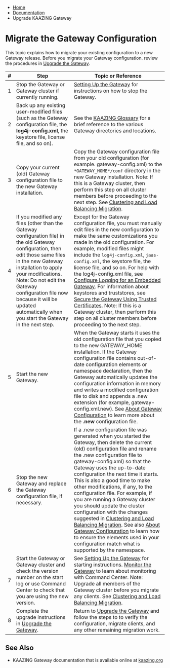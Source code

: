 -   [Home](../../index.md)
-   [Documentation](../index.md)
-   Upgrade KAAZING Gateway

Migrate the Gateway Configuration
==========================================================

This topic explains how to migrate your existing configuration to a new Gateway release. Before you migrate your Gateway configuration. review the procedures in [Upgrade the Gateway](o_upgrade.md).

| # | Step                                                                                                                                                                                                                                                                                                                                       | Topic or Reference                                                                                                                                                                                                                                                                                                                                                                                                                                                                                                                                                                                                                                                                                                                                                                                  |
|---|--------------------------------------------------------------------------------------------------------------------------------------------------------------------------------------------------------------------------------------------------------------------------------------------------------------------------------------------|-----------------------------------------------------------------------------------------------------------------------------------------------------------------------------------------------------------------------------------------------------------------------------------------------------------------------------------------------------------------------------------------------------------------------------------------------------------------------------------------------------------------------------------------------------------------------------------------------------------------------------------------------------------------------------------------------------------------------------------------------------------------------------------------------------|
| 1 | Stop the Gateway or Gateway cluster if currently running.                                                                                                                                                                                                                                                                                  | [Setting Up the Gateway](../about/setup-guide.md) for instructions on how to stop the Gateway.                                                                                                                                                                                                                                                                                                                                                                                                                                                                                                                                                                                                                                                                                                  |
| 2 | Back up any existing user-modified files (such as the Gateway configuration file, the **log4j-config.xml**, the keystore file, license file, and so on).                                                                                                                                                                                   | See the [KAAZING Glossary](../kaazing-glossary.md) for a brief reference to the various Gateway directories and locations.                                                                                                                                                                                                                                                                                                                                                                                                                                                                                                                                                                                                                                             |
| 3 | Copy your current (old) Gateway configuration file to the new Gateway installation.                                                                                                                                                                                                                                                        | Copy the Gateway configuration file from your old configuration (for example. gateway-config.xml) to the `*GATEWAY_HOME*/conf` directory in the new Gateway installation. Note: If this is a Gateway cluster, then perform this step on all cluster members before proceeding to the next step. See [Clustering and Load Balancing Migration](./high-availability/u_high_availability.md#clustering-and-load-balancing-migration).                                                                                                                                                                                                                                                                                                                                                                                                     |
| 4 | If you modified any files (other than the Gateway configuration file) in the old Gateway configuration, then edit those same files in the new Gateway installation to apply your modifications. Note: Do not edit the Gateway configuration file now because it will be updated automatically when you start the Gateway in the next step. | Except for the Gateway configuration file, you must manually edit files in the new configuration to make the same customizations you made in the old configuration. For example, modified files might include the `log4j-config.xml`, `jaas-config.xml`, the keystore file, the license file, and so on. For help with the log4j-config.xml file, see [Configure Logging for an Embedded Gateway](../embedded/p_embedded_gateway_logging.md). For information about keystores and truststores, see [Secure the Gateway Using Trusted Certificates](../security/p_tls_trusted.md). Note: If this is a Gateway cluster, then perform this step on all cluster members before proceeding to the next step.                                                                                                        |
| 5 | Start the new Gateway.                                                                                                                                                                                                                                                                                                                     | When the Gateway starts it uses the old configuration file that you copied to the new GATEWAY_HOME installation. If the Gateway configuration file contains out-of-date configuration elements or namespace declaration, then the Gateway automatically updates the configuration information in memory and writes a modified configuration file to disk and appends a .new extension (for example, gateway-config.xml.new). See [About Gateway Configuration](../admin-reference/c_configure_gateway_concepts.md) to learn more about the **.new** configuration file.                                                                                                                                                                                                                                          |
| 6 | Stop the new Gateway and replace the Gateway configuration file, if necessary.                                                                                                                                                                                                                                                             | If a .new configuration file was generated when you started the Gateway, then delete the current (old) configuration file and rename the .new configuration file to gateway-config.xml) so that the Gateway uses the up-to-date configuration the next time it starts. This is also a good time to make other modifications, if any, to the configuration file. For example, if you are running a Gateway cluster you should update the cluster configuration with the changes suggested in [Clustering and Load Balancing Migration](../high-availability/u_high_availability.md#clustering-and-load-balancing-migration). See also [About Gateway Configuration](../admin-reference/c_configure_gateway_concepts.md) to learn how to ensure the elements used in your configuration match what is supported by the namespace. |
| 7 | Start the Gateway or Gateway cluster and check the version number on the start log or use Command Center to check that you are using the new version.                                                                                                                                                                                      | See [Setting Up the Gateway](../about/setup-guide.md) for starting instructions. [Monitor the Gateway](../management/o_monitor.md) to learn about monitoring with Command Center. Note: Upgrade all members of the Gateway cluster before you migrate any clients. See [Clustering and Load Balancing Migration](../high-availability/u_high_availability.md#clustering-and-load-balancing-migration).                                                                                                                                                                                                                                                                                                                                                                                                   |
| 8 | Complete the upgrade instructions in [Upgrade the Gateway](../upgrade/o_upgrade.md).                                                                                                                                                                                                                                                       | Return to [Upgrade the Gateway](../upgrade/o_upgrade.md) and follow the steps to to verify the configuration, migrate clients, and any other remaining migration work.                                                                                                                                                                                                                                                                                                                                                                                                                                                                                                                                                                                                                              |


See Also
------------------------------

-   KAAZING Gateway documentation that is available online at [kaazing.org](http://kaazing.org/)
